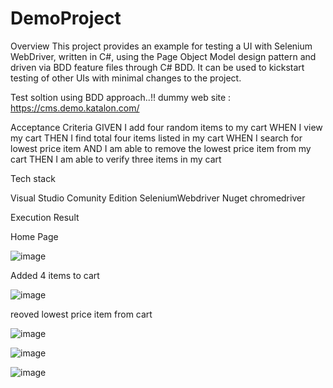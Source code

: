 # DemoProject

Overview
This project provides an example for testing a UI with Selenium WebDriver, written in C#, using the Page Object Model design pattern and driven via BDD feature files through C# BDD. It can be used to kickstart testing of other UIs with minimal changes to the project.

Test soltion using BDD approach..!!
dummy web site : https://cms.demo.katalon.com/

Acceptance Criteria
GIVEN I add four random items to my cart
WHEN I view my cart
THEN I find total four items listed in my cart
WHEN I search for lowest price item
AND I am able to remove the lowest price item from my cart
THEN I am able to verify three items in my cart

Tech stack

Visual Studio Comunity Edition
SeleniumWebdriver
Nuget
chromedriver

Execution Result

Home Page

![image](https://github.com/kalyanis1234/DemoProject/assets/77338836/a4c9c865-d1dc-4a54-8a4a-6a3c53a7ad64)

Added 4 items to cart

![image](https://github.com/kalyanis1234/DemoProject/assets/77338836/406fe4ba-96f9-4a2f-9620-3ccc0e6ede2b)

reoved lowest price item from cart

![image](https://github.com/kalyanis1234/DemoProject/assets/77338836/70751794-e683-4c3c-a35c-85785dbfd8e4)

![image](https://github.com/kalyanis1234/DemoProject/assets/77338836/4f9a2f99-70f4-4ec3-a8ee-8b491472f0cd)

![image](https://github.com/kalyanis1234/DemoProject/assets/77338836/38a0ffb0-0327-49bb-bec8-bbc016dd62ce)

